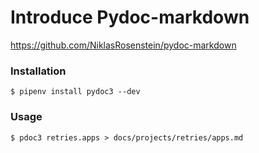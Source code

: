 # Introduce Pydoc-markdown
https://github.com/NiklasRosenstein/pydoc-markdown

### Installation
```
$ pipenv install pydoc3 --dev
```

### Usage
```
$ pdoc3 retries.apps > docs/projects/retries/apps.md
```



